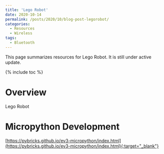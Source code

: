 ```yaml
---
title: 'Lego Robot'
date: 2020-10-14
permalink: /posts/2020/10/blog-post-legorobot/
categories:
  - Resources
  - Wireless  
tags:  
  - Bluetooth
---
```


This page summarizes resources for Lego Robot. It is still under active update.

{% include toc %}

# Overview
Lego Robot

# Micropython Development
[https://pybricks.github.io/ev3-micropython/index.html](https://pybricks.github.io/ev3-micropython/index.html){:target="_blank"}

